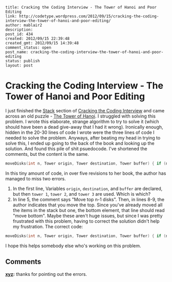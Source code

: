 ```
title: Cracking the Coding Interview - The Tower of Hanoi and Poor Editing
link: http://codetype.wordpress.com/2012/09/15/cracking-the-coding-interview-the-tower-of-hanoi-and-poor-editing/
author: mablair2
description: 
post_id: 434
created: 2012/09/15 22:39:48
created_gmt: 2012/09/15 14:39:48
comment_status: open
post_name: cracking-the-coding-interview-the-tower-of-hanoi-and-poor-editing
status: publish
layout: post
```

# Cracking the Coding Interview - The Tower of Hanoi and Poor Editing

I just finished the [Stack](http://en.wikipedia.org/wiki/Stack_\(abstract_data_type\)) section of [Cracking the Coding Interview](http://www.amazon.com/gp/product/098478280X/ref=as_li_qf_sp_asin_il_tl?ie=UTF8&camp=1789&creative=9325&creativeASIN=098478280X&linkCode=as2&tag=aplfopoex-20) and came across an old puzzle - [The Tower of Hanoi](http://en.wikipedia.org/wiki/Tower_of_Hanoi). I struggled with solving this problem. I wrote this elaborate, strange algorithm to try to solve it (which should have been a dead give-away that I had it wrong). Ironically enough, hidden in the 20-30 lines of code I wrote were the three lines of code I needed to solve the problem. Anyways, after beating my head in trying to solve this, I ended up going to the back of the book and looking up the solution. And found this pile of shit psuedocode. I've shortened the comments, but the content is the same. 
``` c 
moveDisks(int n, Tower origin, Tower destination, Tower buffer) { if (n <= 0) return; //Move top n - 1 disks from 1 to 2 moveDisks(n-1, tower 1, tower 2, tower 3); //Move top from 1 to 3 moveTop(tower 1, tower 3); //Move top n - 1 disks from 2 to 3 moveDisks(n-1, tower 2, tower 3, tower 1); } 
```

 In this tiny amount of code, in over five revisions to her book, the author has managed to miss two errors. 

  1. In the first line, Variables `origin`, `destination`, and `buffer` are declared, but then `tower 1`, `tower 2`, and `tower 3` are used. Which is which? 
  2. In line 5, the comment says "Move top n-1 disks". Then, in lines 8-9, the author indicates that you move the top. Since you've already moved all the items in the stack but one, the bottom element, that line should read "move bottom".
Maybe these aren't huge issues, but since I was pretty frustrated with this problem, having to correct the solution didn't help my frustration. The correct code: 
``` c 
moveDisks(int n, Tower origin, Tower destination, Tower buffer) { if (n <= 0) return; //Move top n - 1 disks from origin to buffer moveDisks(n-1, origin, buffer, destination); //Move nth disk (the bottom disk) from origin to destination moveBottom(origin , destination); //Move top n - 1 disks from buffer to destination moveDisks(n-1, buffer, destination, origin); } 
```

 I hope this helps somebody else who's working on this problem.

## Comments

**[xyz](#63 "2012-10-04 12:59:45"):** thanks for pointing out the errors.

